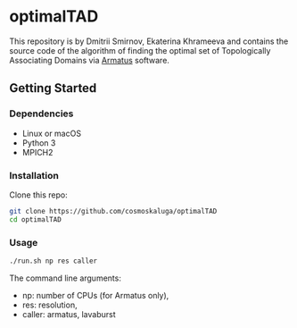 # optimalTAD
This repository is by Dmitrii Smirnov, Ekaterina Khrameeva and contains the source code of the algorithm of finding the optimal set of Topologically Associating Domains via [Armatus](https://github.com/kingsfordgroup/armatus) software.

## Getting Started

### Dependencies
- Linux or macOS
- Python 3
- MPICH2 

### Installation
Clone this repo:
``` bash
git clone https://github.com/cosmoskaluga/optimalTAD
cd optimalTAD
```
### Usage
```bash
./run.sh np res caller
```
The command line arguments: 
- np: number of CPUs (for Armatus only),
- res: resolution,
- caller: armatus, lavaburst
